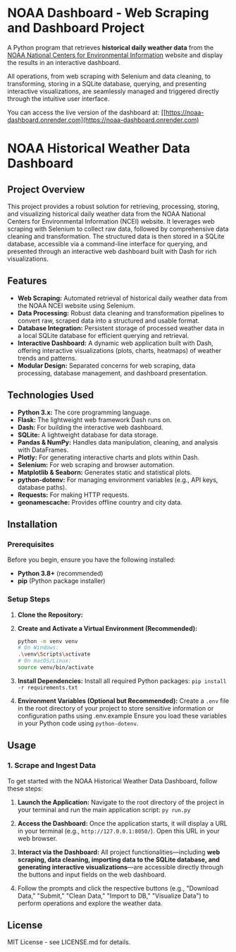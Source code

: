 # NOAA Dashboard - Web Scraping and Dashboard Project

A Python program that retrieves **historical daily weather data** from the [NOAA National Centers for Environmental Information](https://www.ncei.noaa.gov/access/search/data-search/daily-summaries) website and display the results in an interactive dashboard.

All operations, from web scraping with Selenium and data cleaning, to transforming, storing in a SQLite database, querying, and presenting interactive visualizations, are seamlessly managed and triggered directly through the intuitive user interface.

You can access the live version of the dashboard at: [[https://noaa-dashboard.onrender.com](https://noaa-dashboard.onrender.com)

# NOAA Historical Weather Data Dashboard

## Project Overview

This project provides a robust solution for retrieving, processing, storing, and visualizing historical daily weather data from the NOAA National Centers for Environmental Information (NCEI) website. It leverages web scraping with Selenium to collect raw data, followed by comprehensive data cleaning and transformation. The structured data is then stored in a SQLite database, accessible via a command-line interface for querying, and presented through an interactive web dashboard built with Dash for rich visualizations.

## Features

* **Web Scraping:** Automated retrieval of historical daily weather data from the NOAA NCEI website using Selenium.
* **Data Processing:** Robust data cleaning and transformation pipelines to convert raw, scraped data into a structured and usable format.
* **Database Integration:** Persistent storage of processed weather data in a local SQLite database for efficient querying and retrieval.
* **Interactive Dashboard:** A dynamic web application built with Dash, offering interactive visualizations (plots, charts, heatmaps) of weather trends and patterns.
* **Modular Design:** Separated concerns for web scraping, data processing, database management, and dashboard presentation.

## Technologies Used

* **Python 3.x:** The core programming language.
* **Flask:** The lightweight web framework Dash runs on.
* **Dash:** For building the interactive web dashboard.
* **SQLite:** A lightweight database for data storage.
* **Pandas & NumPy:** Handles data manipulation, cleaning, and analysis with DataFrames.
* **Plotly:** For generating interactive charts and plots within Dash.
* **Selenium:** For web scraping and browser automation.
* **Matplotlib & Seaborn:** Generates static and statistical plots.
* **python-dotenv:** For managing environment variables (e.g., API keys, database paths).
* **Requests:** For making HTTP requests.
* **geonamescache:** Provides offline country and city data.

## Installation

### Prerequisites

Before you begin, ensure you have the following installed:

* **Python 3.8+** (recommended)
* **pip** (Python package installer)

### Setup Steps

1.  **Clone the Repository:**
2.  **Create and Activate a Virtual Environment (Recommended):**
    ```bash
    python -m venv venv
    # On Windows:
    .\venv\Scripts\activate
    # On macOS/Linux:
    source venv/bin/activate
    ```

3.  **Install Dependencies:**
    Install all required Python packages: `pip install -r requirements.txt`

4.  **Environment Variables (Optional but Recommended):**
    Create a `.env` file in the root directory of your project to store sensitive information or configuration paths using .env.example
    Ensure you load these variables in your Python code using `python-dotenv`.

## Usage

### 1. Scrape and Ingest Data

To get started with the NOAA Historical Weather Data Dashboard, follow these steps:

1.  **Launch the Application:**
    Navigate to the root directory of the project in your terminal and run the main application script: `py run.py`

2.  **Access the Dashboard:**
    Once the application starts, it will display a URL in your terminal (e.g., `http://127.0.0.1:8050/`). Open this URL in your web browser.

3.  **Interact via the Dashboard:**
    All project functionalities—including **web scraping, data cleaning, importing data to the SQLite database, and generating interactive visualizations**—are accessible directly through the buttons and input fields on the web dashboard. 

5. Follow the prompts and click the respective buttons (e.g., "Download Data," "Submit," "Clean Data," "Import to DB," "Visualize Data") to perform operations and explore the weather data.


## License

MIT License - see LICENSE.md for details.


